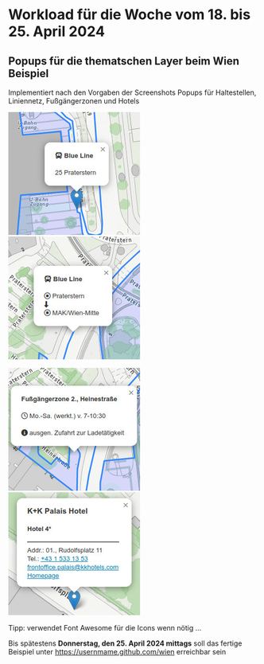 # Workload für die Woche vom 18. bis 25. April 2024

## Popups für die thematschen Layer beim Wien Beispiel

Implementiert nach den Vorgaben der Screenshots Popups für Haltestellen, Liniennetz, Fußgängerzonen und Hotels

![Popup bei den Haltestellen](wl5_popup_stops.jpg) ![Popup beim Liniennetz](wl5_popup_lines.jpg)

![Popup bei den Fußgängerzonen](wl5_popup_zones.jpg) ![Popup bei den Hotels](wl5_popup_hotels.jpg)

Tipp: verwendet Font Awesome für die Icons wenn nötig ...

Bis spätestens **Donnerstag, den 25. April 2024 mittags** soll das fertige Beispiel unter https://usernmame.github.com/wien erreichbar sein
